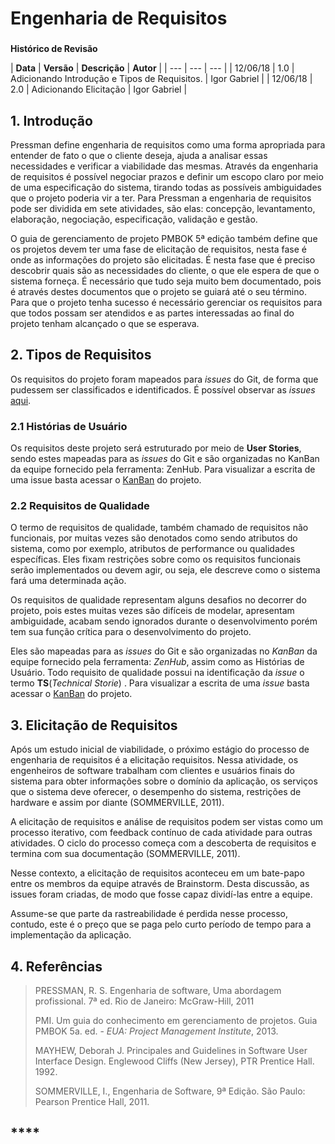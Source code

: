 # Engenharia de Requisitos

### 

**Histórico de Revisão**

| **Data** | **Versão** | **Descrição** | **Autor** |
| --- | --- | --- |
| 12/06/18 | 1.0 | Adicionando Introdução e Tipos de Requisitos. | Igor Gabriel |
| 12/06/18 | 2.0 | Adicionando Elicitação | Igor Gabriel |

## 1. Introdução

Pressman define engenharia de requisitos como uma forma apropriada para entender de fato o que o cliente deseja, ajuda a analisar essas necessidades e verificar a viabilidade das mesmas. Através da engenharia de requisitos é possível negociar prazos e definir um escopo claro por meio de uma especificação do sistema, tirando todas as possíveis ambiguidades que o projeto poderia vir a ter. Para Pressman a engenharia de requisitos pode ser dividida em sete atividades, são elas: concepção, levantamento, elaboração, negociação, especificação, validação e gestão.

O guia de gerenciamento de projeto PMBOK 5ª edição também define que os projetos devem ter uma fase de elicitação de requisitos, nesta fase é onde as informações do projeto são elicitadas. É nesta fase que é preciso descobrir quais são as necessidades do cliente, o que ele espera de que o sistema forneça. É necessário que tudo seja muito bem documentado, pois é através destes documentos que o projeto se guiará até o seu término. Para que o projeto tenha sucesso é necessário gerenciar os requisitos para que todos possam ser atendidos e as partes interessadas ao final do projeto tenham alcançado o que se esperava.

## 2. Tipos de Requisitos

Os requisitos do projeto foram mapeados para _issues_ do Git, de forma que pudessem ser classificados e identificados. É possível observar as _issues_ [aqui](https://github.com/DSW12018/LoremBot/issues).

### 2.1 **Histórias de Usuário**

Os requisitos deste projeto será estruturado por meio de **User Stories**, sendo estes mapeadas para as _issues_ do Git e são organizadas no KanBan da equipe fornecido pela ferramenta: ZenHub. Para visualizar a escrita de uma issue basta acessar o [KanBan](https://github.com/DSW12018/LoremBot/issues#boards?repos=136768484) do projeto.

### 2.2 **Requisitos de Qualidade**

O termo de requisitos de qualidade, também chamado de requisitos não funcionais, por muitas vezes são denotados como sendo atributos do sistema, como por exemplo, atributos de performance ou qualidades específicas. Eles fixam restrições sobre como os requisitos funcionais serão implementados ou devem agir, ou seja, ele descreve como o sistema fará uma determinada ação.

Os requisitos de qualidade representam alguns desafios no decorrer do projeto, pois estes muitas vezes são difíceis de modelar, apresentam ambiguidade, acabam sendo ignorados durante o desenvolvimento porém tem sua função crítica para o desenvolvimento do projeto.

Eles são mapeadas para as _issues_ do Git e são organizadas no _KanBan_ da equipe fornecido pela ferramenta: _ZenHub_, assim como as Histórias de Usuário. Todo requisito de qualidade possui na identificação da _issue_ o termo **TS**\(_Technical Storie_\) . Para visualizar a escrita de uma _issue_ basta acessar o [KanBan](https://github.com/DSW12018/LoremBot/issues#boards?repos=136768484) do projeto.

## 3.  **Elicitação de Requisitos**

Após um estudo inicial de viabilidade, o próximo estágio do processo de engenharia de requisitos é a elicitação requisitos. Nessa atividade, os engenheiros de software trabalham com clientes e usuários finais do sistema para obter informações sobre o domínio da aplicação, os serviços que o sistema deve oferecer, o desempenho do sistema, restrições de hardware e assim por diante \(SOMMERVILLE, 2011\).

A elicitação de requisitos e análise de requisitos podem ser vistas como um processo iterativo, com feedback contínuo de cada atividade para outras atividades. O ciclo do processo começa com a descoberta de requisitos e termina com sua documentação \(SOMMERVILLE, 2011\).

Nesse contexto, a elicitação de requisitos aconteceu em um bate-papo entre os membros da equipe através de Brainstorm. Desta discussão, as issues foram criadas, de modo que fosse capaz dividí-las entre a equipe.

Assume-se que parte da rastreabilidade é perdida nesse processo, contudo, este é o preço que se paga pelo curto período de tempo para a implementação da aplicação.

## 4. Referências

> PRESSMAN, R. S. Engenharia de software, Uma abordagem profissional. 7ª ed. Rio de Janeiro: McGraw-Hill, 2011
>
> PMI. Um guia do conhecimento em gerenciamento de projetos. Guia PMBOK 5a. ed. - _EUA: Project Management Institute_, 2013.
>
> MAYHEW, Deborah J. Principales and Guidelines in Software User Interface Design. Englewood Cliffs \(New Jersey\), PTR Prentice Hall. 1992.
>
> SOMMERVILLE, I., Engenharia de Software, 9ª Edição. São Paulo: Pearson Prentice Hall, 2011.

##  ****

